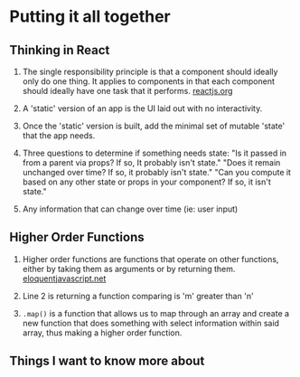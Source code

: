 # Putting it all together  

## Thinking in React  

1. The single responsibility principle is that a component should ideally only do one thing. It applies to components in that each component should ideally have one task that it performs. [reactjs.org](https://reactjs.org/docs/thinking-in-react.html)  

2. A 'static' version of an app is the UI laid out with no interactivity.  

3. Once the 'static' version is built, add the minimal set of mutable 'state' that the app needs.

4. Three questions to determine if something needs state: "Is it passed in from a parent via props? If so, It probably isn't state." "Does it remain unchanged over time? If so, it probably isn't state." "Can you compute it based on any other state or props in your component? If so, it isn't state."  

5. Any information that can change over time (ie: user input)  

## Higher Order Functions

1. Higher order functions are functions that operate on other functions, either by taking them as arguments or by returning them. [eloquentjavascript.net](https://eloquentjavascript.net/05_higher_order.html#h_xxCc98lOBK)  

2. Line 2 is returning a function comparing is 'm' greater than 'n'  

3. `.map()` is a function that allows us to map through an array and create a new function that does something with select information within said array, thus making a higher order function.

## Things I want to know more about